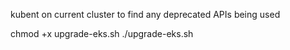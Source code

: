kubent on current cluster to find any deprecated APIs being used

chmod +x upgrade-eks.sh
./upgrade-eks.sh
